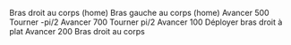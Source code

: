Bras droit au corps (home)
Bras gauche au corps (home)
Avancer 500
Tourner -pi/2
Avancer 700
Tourner pi/2
Avancer 100
Déployer bras droit à plat
Avancer 200
Bras droit au corps
